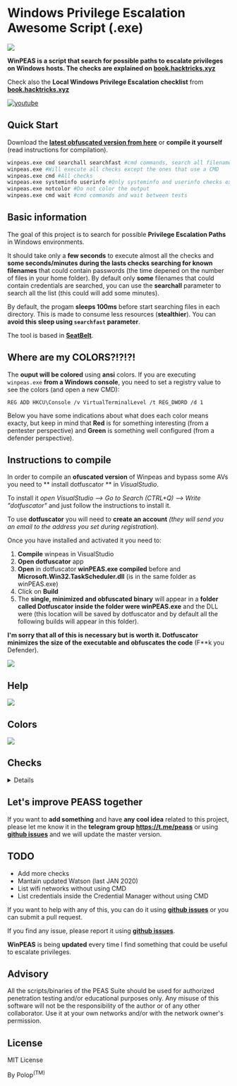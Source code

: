 # Windows Privilege Escalation Awesome Script (.exe)

![](https://github.com/carlospolop/privilege-escalation-awesome-scripts-suite/raw/master/winPEAS/winPEASexe/images/winpeas.png)

**WinPEAS is a script that search for possible paths to escalate privileges on Windows hosts. The checks are explained on [book.hacktricks.xyz](https://book.hacktricks.xyz/windows/windows-local-privilege-escalation)**

Check also the **Local Windows Privilege Escalation checklist** from **[book.hacktricks.xyz](https://book.hacktricks.xyz/windows/checklist-windows-privilege-escalation)**

[![youtube](https://github.com/carlospolop/privilege-escalation-awesome-scripts-suite/raw/master/winPEAS/winPEASexe/images/screen.png)](https://youtu.be/66gOwXMnxRI)

## Quick Start

Download the **[latest obfuscated version from here](https://github.com/carlospolop/privilege-escalation-awesome-scripts-suite/tree/master/winPEAS/winPEASexe/winPEAS/bin/Obfuscated%20Releases)** or **compile it yourself** (read instructions for compilation).
```bash
winpeas.exe cmd searchall searchfast #cmd commands, search all filenames and avoid sleepig (noisy - CTFs)
winpeas.exe #Will execute all checks except the ones that use a CMD
winpeas.exe cmd #All checks
winpeas.exe systeminfo userinfo #Only systeminfo and userinfo checks executed
winpeas.exe notcolor #Do not color the output
winpeas.exe cmd wait #cmd commands and wait between tests
```

## Basic information

The goal of this project is to search for possible **Privilege Escalation Paths** in Windows environments.

It should take only a **few seconds** to execute almost all the checks and **some seconds/minutes during the lasts checks searching for known filenames** that could contain passwords (the time depened on the number of files in your home folder). By default only **some** filenames that could contain credentials are searched, you can use the **searchall** parameter to search all the list (this could will add some minutes).

By default, the progam **sleeps 100ms** before start searching files in each directory. This is made to consume less resources (**stealthier**). You can **avoid this sleep using `searchfast` parameter**.


The tool is based in **[SeatBelt](https://github.com/GhostPack/Seatbelt)**.

## Where are my COLORS?!?!?!

The **ouput will be colored** using **ansi** colors. If you are executing `winpeas.exe` **from a Windows console**, you need to set a registry value to see the colors (and open a new CMD):
```
REG ADD HKCU\Console /v VirtualTerminalLevel /t REG_DWORD /d 1
```

Below you have some indications about what does each color means exacty, but keep in mind that **Red** is for something interesting (from a pentester perspective) and **Green** is something well configured (from a defender perspective).


## Instructions to compile

In order to compile an **ofuscated version** of Winpeas and bypass some AVs you need to ** install dotfuscator ** in *VisualStudio*. 

To install it *open VisualStudio --> Go to Search (CTRL+Q) --> Write "dotfuscator"* and just follow the instructions to install it.

To use **dotfuscator** you will need to **create an account** *(they will send you an email to the address you set during registration*).

Once you have installed and activated it you need to:
1. **Compile** winpeas in VisualStudio
2. **Open dotfuscator** app
3. **Open** in dotfuscator **winPEAS.exe compiled** before and **Microsoft.Win32.TaskScheduler.dll** (is in the same folder as winPEAS.exe)
4. Click on **Build**
5. The **single, minimized and obfuscated binary** will appear in a **folder called Dotfuscator inside the folder were winPEAS.exe** and the DLL were (this location will be saved by dotfuscator and by default all the following builds will appear in this folder).

**I'm sorry that all of this is necessary but is worth it. Dotfuscator minimizes the size of the executable and obfuscates the code** (F\*\*k you Defender).

![](https://raw.githubusercontent.com/carlospolop/privilege-escalation-awesome-scripts-suite/master/winPEAS/winPEASexe/images/dotfuscator.PNG)

## Help

![](https://github.com/carlospolop/privilege-escalation-awesome-scripts-suite/raw/master/winPEAS/winPEASexe/images/help.png)

## Colors

![](https://github.com/carlospolop/privilege-escalation-awesome-scripts-suite/raw/master/winPEAS/winPEASexe/images/colors.png)

## Checks

<details>
  <summary>Details</summary>
    
- **System Information**
  - [x] Basic System info information
  - [x] Use Watson to search for vulnerabilities
  - [x] PS, Audit, WEF and LAPS Settings
  - [x] LSA protection?
  - [x] Credential Guard?
  - [x] WDigest?
  - [x] Number of cached cred
  - [x] Environment Variables
  - [x] Internet Settings
  - [x] Current drives information
  - [x] AV? whitelisted defender paths?
  - [x] UAC configuration

- **Users Information**
  - [x] Users information
  - [x] Current token privileges
  - [x] Clipboard text
  - [x] Current logged users
  - [x] RDP sessions
  - [x] Ever logged users
  - [x] Autologin credentials
  - [x] Home folders
  - [x] Password policies

- **Processes Information**
  - [x] Interesting processes (non Microsoft)

- **Services Information**
  - [x] Interesting services (non Microsoft) information
  - [x] Writable service registry binpath
  - [x] PATH Dll Hijacking

- **Applications Information**
  - [x] Current Active Window
  - [x] Installed software
  - [x] AutoRuns
  - [x] Scheduled tasks

- **Network Information**
  - [x] Current net shares
  - [x] hosts file
  - [x] Network Interfaces
  - [x] Listening ports
  - [x] Firewall rules
  - [x] DNS Cache (limit 70)

- **Windows Credentials**
  - [x] Windows Vault
  - [x] Credential Manager
  - [x] Saved RDP connections
  - [x] Recently run commands
  - [x] Default PS transcripts files
  - [x] DPAPI Masterkeys
  - [x] DPAPI Credential files
  - [x] Remote Desktop Connection Manager credentials
  - [x] Kerberos Tickets
  - [x] Wifi
  - [x] AppCmd.exe
  - [x] SSClient.exe
  - [x] AlwaysInstallElevated
  - [x] WSUS
  
- **Browser Information**
  - [x] Firefox DBs
  - [x] Credentials in firefox history
  - [x] Chrome DBs
  - [x] Credentials in chrome history
  - [x] Current IE tabs
  - [x] Credentials in IE history
  - [x] IE Favorites

- **Interesting Files and registry**
  - [x] Putty sessions
  - [x] Putty SSH host keys
  - [x] SSH Keys inside registry
  - [x] Cloud credentials
  - [x] Check for unattended files
  - [x] Check for SAM & SYSTEM backups
  - [x] Check for cached GPP Passwords
  - [x] Check for McAffe SiteList.xml files
  - [x] Possible registries with credentials
  - [x] Possible credentials files in users homes
  - [x] Possible password files inside the Recycle bin
  - [x] Possible files containing credentials (this take some minutes)
  - [x] User documents (limit 100)

</details>

## Let's improve PEASS together

If you want to **add something** and have **any cool idea** related to this project, please let me know it in the **telegram group https://t.me/peass** or using **[github issues](https://github.com/carlospolop/privilege-escalation-awesome-scripts-suite/issues)** and we will update the master version.


## TODO

- Add more checks
- Mantain updated Watson (last JAN 2020)
- List wifi networks without using CMD
- List credentials inside the Credential Manager without using CMD

If you want to help with any of this, you can do it using **[github issues](https://github.com/carlospolop/privilege-escalation-awesome-scripts-suite/issues)** or you can submit a pull request.

If you find any issue, please report it using **[github issues](https://github.com/carlospolop/privilege-escalation-awesome-scripts-suite/issues)**.

**WinPEAS** is being **updated** every time I find something that could be useful to escalate privileges.

## Advisory

All the scripts/binaries of the PEAS Suite should be used for authorized penetration testing and/or educational purposes only. Any misuse of this software will not be the responsibility of the author or of any other collaborator. Use it at your own networks and/or with the network owner's permission.

## License

MIT License

By Polop<sup>(TM)</sup>
